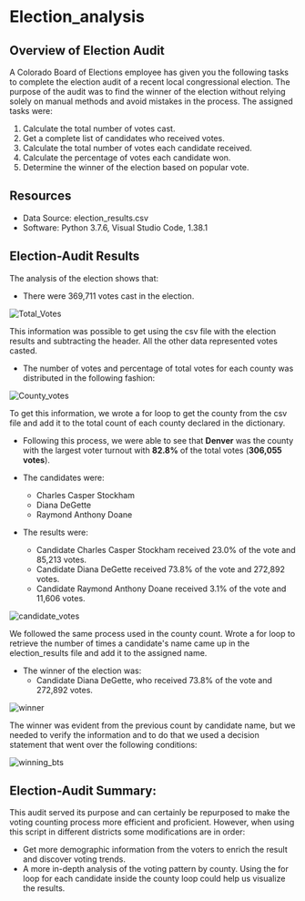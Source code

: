 # Election_analysis

## Overview of Election Audit
A Colorado Board of Elections employee has given you the following tasks to complete the election audit of a recent local congressional election. The purpose of the audit was to find the winner of the election without relying solely on manual methods and avoid mistakes in the process. The assigned tasks were:

1. Calculate the total number of votes cast.
2. Get a complete list of candidates who received votes.
3. Calculate the total number of votes each candidate received.
4. Calculate the percentage of votes each candidate won.
5. Determine the winner of the election based on popular vote.

## Resources
- Data Source: election_results.csv
- Software: Python 3.7.6, Visual Studio Code, 1.38.1

## Election-Audit Results
The analysis of the election shows that:
- There were 369,711 votes cast in the election.

![Total_Votes](https://user-images.githubusercontent.com/22451540/150659013-41df5557-88d2-4094-8903-6434171eb81e.PNG)

This information was possible to get using the csv file with the election results and subtracting the header. All the other data represented votes casted.

- The number of votes and percentage of total votes for each county was distributed in the following fashion:

![County_votes](https://user-images.githubusercontent.com/22451540/150659104-99cf8437-a9f3-4864-9e0b-71d2eb01c427.PNG)

To get this information, we wrote a for loop to get the county from the csv file and add it to the total count of each county declared in the dictionary.

- Following this process, we were able to see that **Denver** was the county with the largest voter turnout with **82.8%** of the total votes (**306,055 votes**). 

- The candidates were:
  -  Charles Casper Stockham
  -  Diana DeGette
  -  Raymond Anthony Doane

- The results were:
  -  Candidate Charles Casper Stockham received 23.0% of the vote and 85,213 votes.
  -  Candidate Diana DeGette received 73.8% of the vote and 272,892 votes.
  -  Candidate Raymond Anthony Doane received 3.1% of the vote and 11,606 votes.

![candidate_votes](https://user-images.githubusercontent.com/22451540/150659211-d6591ea9-e58b-46d4-8c96-bb994aaf9f8b.PNG)

We followed the same process used in the county count. Wrote a for loop to retrieve the number of times a candidate's name came up in the election_results file and add it to the assigned name.

- The winner of the election was:
  -  Candidate Diana DeGette, who received 73.8% of the vote and 272,892 votes.

![winner](https://user-images.githubusercontent.com/22451540/150659272-39d9e21f-99a6-4aca-a975-ec6ce27cc735.PNG)

The winner was evident from the previous count by candidate name, but we needed to verify the information and to do that we used a decision statement that went over the following conditions:

![winning_bts](https://user-images.githubusercontent.com/22451540/150659319-f282df9f-c324-437a-90b3-40ad37c554c1.PNG)

## Election-Audit Summary: 
This audit served its purpose and can certainly be repurposed to make the voting counting process more efficient and proficient. However, when using this script in different districts some modifications are in order:
* Get more demographic information from the voters to enrich the result and discover voting trends.
* A more in-depth analysis of the voting pattern by county. Using the for loop for each candidate inside the county loop could help us visualize the results.
